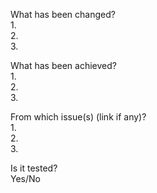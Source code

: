 What has been changed?  
1.  
2.  
3.  

What has been achieved?  
1.  
2.  
3.  

From which issue(s) (link if any)?  
1.  
2.  
3.  

Is it tested?  
Yes/No
